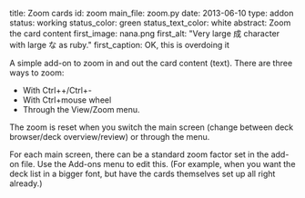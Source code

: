 title: Zoom cards
id: zoom
main_file: zoom.py
date: 2013-06-10
type: addon
status: working
status_color: green
status_text_color: white
abstract: Zoom the card content
first_image: nana.png
first_alt: "Very large 成 character with large な as ruby."
first_caption: OK, this is overdoing it

A simple add-on to zoom in and out the card content (text).  There are
three ways to zoom:

* With Ctrl++/Ctrl+-
* With Ctrl+mouse wheel
* Through the View/Zoom menu.


The zoom is reset when you switch the main screen (change between deck
browser/deck overview/review) or through the menu.

For each main screen, there can be a standard zoom factor set in the
add-on file. Use the Add-ons menu to edit this. (For example, when you
want the deck list in a bigger font, but have the cards themselves set
up all right already.)
